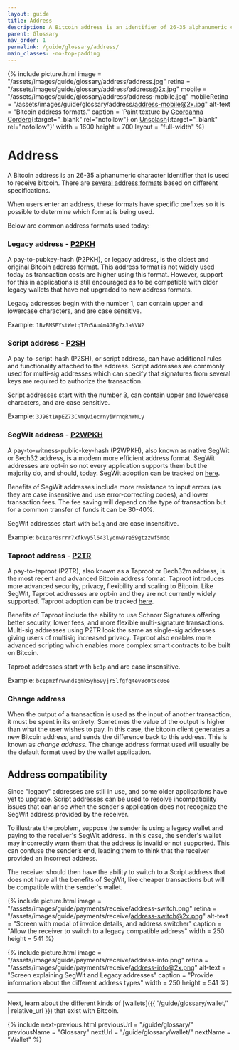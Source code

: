 ```yaml
---
layout: guide
title: Address
description: A Bitcoin address is an identifier of 26-35 alphanumeric characters that is used to receive bitcoin
parent: Glossary
nav_order: 1
permalink: /guide/glossary/address/
main_classes: -no-top-padding
---
```


<!--

Editor's notes

Illustration sources

https://www.figma.com/file/qr4P17z6WSPADm6oW0cKw2/?node-id=25%3A2

-->

{% include picture.html
   image = "/assets/images/guide/glossary/address/address.jpg"
   retina = "/assets/images/guide/glossary/address/address@2x.jpg"
   mobile = "/assets/images/guide/glossary/address/address-mobile.jpg"
   mobileRetina = "/assets/images/guide/glossary/address/address-mobile@2x.jpg"
   alt-text = "Bitcoin address formats."
   caption = 'Paint texture by [Geordanna Cordero](https://unsplash.com/@adrienolichon){:target="_blank" rel="nofollow"} on [Unsplash](https://unsplash.com){:target="_blank" rel="nofollow"}'
   width = 1600
   height = 700
   layout = "full-width"
%}

# Address
A Bitcoin address is an 26-35 alphanumeric character identifier that is used to receive bitcoin. There are [several address formats](https://en.bitcoin.it/wiki/Invoice_address) based on different specifications. 

When users enter an address, these formats have specific prefixes so it is possible to determine which format is being used.

Below are common address formats used today:

### Legacy address - [P2PKH](https://en.bitcoin.it/wiki/Transaction#Pay-to-PubkeyHash)

A pay-to-pubkey-hash (P2PKH), or legacy address, is the oldest and original Bitcoin address format. This address format is not widely used today as transaction costs are higher using this format. However, support for this in applications is still encouraged as to be compatible with older legacy wallets that have not upgraded to new address formats. 

Legacy addresses begin with the number 1, can contain upper and lowercase characters, and are case sensitive. 

Example: `1BvBMSEYstWetqTFn5Au4m4GFg7xJaNVN2`

### Script address - [P2SH](https://en.bitcoin.it/wiki/Pay_to_script_hash)

A pay-to-script-hash (P2SH), or script address, can have additional rules and functionality attached to the address. Script addresses are commonly used for multi-sig addresses which can specify that signatures from several keys are required to authorize the transaction.

Script addresses start with the number 3, can contain upper and lowercase characters, and are case sensitive. 

Example: `3J98t1WpEZ73CNmQviecrnyiWrnqRhWNLy`

### SegWit address - [P2WPKH](https://en.bitcoin.it/wiki/Bech32)

A pay-to-witness-public-key-hash (P2WPKH), also known as native SegWit or Bech32 address, is a modern more efficient address format. SegWit addresses are opt-in so not every application supports them but the majority do, and should, today. SegWit adoption can be tracked on [here](https://en.bitcoin.it/wiki/Bech32_adoption).
 
Benefits of SegWit addresses include more resistance to input errors (as they are case insensitive and use error-correcting codes), and lower transaction fees. The fee saving will depend on the type of transaction but for a common transfer of funds it can be 30-40%.
 
SegWit addresses start with `bc1q` and are case insensitive.
 
Example: `bc1qar0srrr7xfkvy5l643lydnw9re59gtzzwf5mdq`

### Taproot address - [P2TR](https://en.bitcoin.it/wiki/Bech32)

A pay-to-taproot (P2TR), also known as a Taproot or Bech32m address, is the most recent and advanced Bitcoin address format. Taproot introduces more advanced security, privacy, flexibility and scaling to Bitcoin. Like SegWit, Taproot addresses are opt-in and they are not currently widely supported. Taproot adoption can be tracked [here](https://en.bitcoin.it/wiki/Bech32_adoption).
 
Benefits of Taproot include the ability to use Schnorr Signatures offering better security, lower fees, and more flexible multi-signature transactions. Multi-sig addresses using P2TR look the same as single-sig addresses giving users of multisig increased privacy. Taproot also enables more advanced scripting which enables more complex smart contracts to be built on Bitcoin.
 
Taproot addresses start with `bc1p` and are case insensitive.
 
Example: `bc1pmzfrwwndsqmk5yh69yjr5lfgfg4ev8c0tsc06e`

### Change address

When the output of a transaction is used as the input of another transaction, it must be spent in its entirety. Sometimes the value of the output is higher than what the user wishes to pay. In this case, the bitcoin client generates a new Bitcoin address, and sends the difference back to this address. This is known as *change address*. The change address format used will usually be the default format used by the wallet application. 

## Address compatibility

Since "legacy" addresses are still in use, and some older applications have yet to upgrade. Script addresses can be used to resolve incompatibility issues that can arise when the sender's application does not recognize the SegWit address provided by the receiver.

To illustrate the problem, suppose the sender is using a legacy wallet and paying to the receiver's SegWit address. In this case, the sender's wallet may incorrectly warn them that the address is invalid or not supported. This can confuse the sender’s end, leading them to think that the receiver provided an incorrect address.

The receiver should then have the ability to switch to a Script address that does not have all the benefits of SegWit, like cheaper transactions but will be compatible with the sender's wallet.

<div class="image-slide-gallery">

{% include picture.html
   image = "/assets/images/guide/payments/receive/address-switch.png"
   retina = "/assets/images/guide/payments/receive/address-switch@2x.png"
   alt-text = "Screen with modal of invoice details, and address switcher"
   caption = "Allow the receiver to switch to a legacy compatible address"
   width = 250
   height = 541
%}

{% include picture.html
   image = "/assets/images/guide/payments/receive/address-info.png"
   retina = "/assets/images/guide/payments/receive/address-info@2x.png"
   alt-text = "Screen explaining SegWit and Legacy addresses"
   caption = "Provide information about the different address types"
   width = 250
   height = 541
%}

</div>

---

Next, learn about the different kinds of [wallets]({{ '/guide/glossary/wallet/' | relative_url }}) that exist with Bitcoin.

{% include next-previous.html
   previousUrl = "/guide/glossary/"
   previousName = "Glossary"
   nextUrl = "/guide/glossary/wallet/"
   nextName = "Wallet"
%}